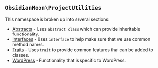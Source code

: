 `ObsidianMoon\ProjectUtilities`
--------------------------------------

This namespace is broken up into several sections:

* [Abstracts](./Abstracts) - Uses `abstract class` which can provide inheritable functionality.
* [Interfaces](./Interfaces) - Uses `interface` to help make sure that we use common method names.
* [Traits](./Traits) - Uses `trait` to provide common features that can be added to classes.
* [WordPress](./WordPress) - Functionality that is specific to WordPress.
